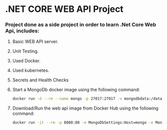 # .NET CORE WEB API Project

### Project done as a side project in order to learn .Net Core Web Api, includes:
1. Basic WEB API server.
2. Unit Testing.
3. Used Docker.
4. Used kubernetes.
5. Secrets and Health Checks

3. Start a MongoDb docker image using the following command:
    ```bash
    docker run -d --rm --name mongo -p 27017:27017 -v mongodbdata:/data/db -e MONGO_INITDB_ROOT_USERNAME=mongoadmin -e MONGO_INITDB_ROOT_PASSWORD=Pass#word1 --network=net5tutorial mongo
    ```
4. Download/Run the web api image from Docker Hub using the following command:
    ```bash
    docker run -it --rm -p 8080:80 -e MongoDbSettings:Host=mongo -e MongoDbSettings:Password=Pass#word1 --network=net5tutorial gikodocker/catalog:v3
    ```

